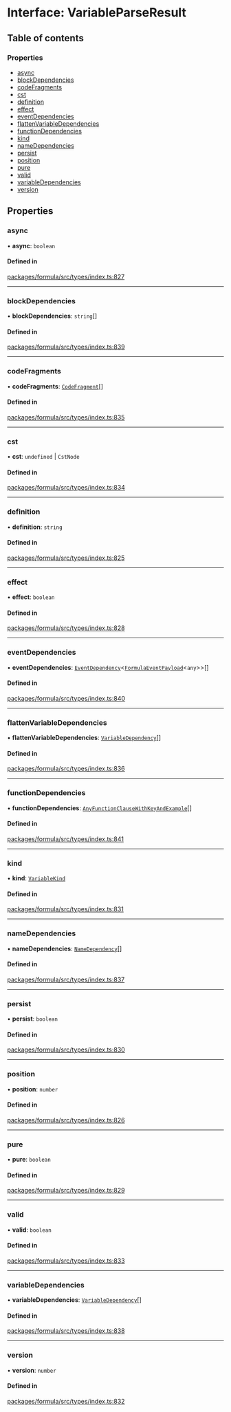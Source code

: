 # Interface: VariableParseResult

## Table of contents

### Properties

- [async](VariableParseResult.md#async)
- [blockDependencies](VariableParseResult.md#blockdependencies)
- [codeFragments](VariableParseResult.md#codefragments)
- [cst](VariableParseResult.md#cst)
- [definition](VariableParseResult.md#definition)
- [effect](VariableParseResult.md#effect)
- [eventDependencies](VariableParseResult.md#eventdependencies)
- [flattenVariableDependencies](VariableParseResult.md#flattenvariabledependencies)
- [functionDependencies](VariableParseResult.md#functiondependencies)
- [kind](VariableParseResult.md#kind)
- [nameDependencies](VariableParseResult.md#namedependencies)
- [persist](VariableParseResult.md#persist)
- [position](VariableParseResult.md#position)
- [pure](VariableParseResult.md#pure)
- [valid](VariableParseResult.md#valid)
- [variableDependencies](VariableParseResult.md#variabledependencies)
- [version](VariableParseResult.md#version)

## Properties

### <a id="async" name="async"></a> async

• **async**: `boolean`

#### Defined in

[packages/formula/src/types/index.ts:827](https://github.com/mashcard/mashcard/blob/main/packages/formula/src/types/index.ts#L827)

___

### <a id="blockdependencies" name="blockdependencies"></a> blockDependencies

• **blockDependencies**: `string`[]

#### Defined in

[packages/formula/src/types/index.ts:839](https://github.com/mashcard/mashcard/blob/main/packages/formula/src/types/index.ts#L839)

___

### <a id="codefragments" name="codefragments"></a> codeFragments

• **codeFragments**: [`CodeFragment`](../README.md#codefragment)[]

#### Defined in

[packages/formula/src/types/index.ts:835](https://github.com/mashcard/mashcard/blob/main/packages/formula/src/types/index.ts#L835)

___

### <a id="cst" name="cst"></a> cst

• **cst**: `undefined` \| `CstNode`

#### Defined in

[packages/formula/src/types/index.ts:834](https://github.com/mashcard/mashcard/blob/main/packages/formula/src/types/index.ts#L834)

___

### <a id="definition" name="definition"></a> definition

• **definition**: `string`

#### Defined in

[packages/formula/src/types/index.ts:825](https://github.com/mashcard/mashcard/blob/main/packages/formula/src/types/index.ts#L825)

___

### <a id="effect" name="effect"></a> effect

• **effect**: `boolean`

#### Defined in

[packages/formula/src/types/index.ts:828](https://github.com/mashcard/mashcard/blob/main/packages/formula/src/types/index.ts#L828)

___

### <a id="eventdependencies" name="eventdependencies"></a> eventDependencies

• **eventDependencies**: [`EventDependency`](EventDependency.md)<[`FormulaEventPayload`](FormulaEventPayload.md)<`any`\>\>[]

#### Defined in

[packages/formula/src/types/index.ts:840](https://github.com/mashcard/mashcard/blob/main/packages/formula/src/types/index.ts#L840)

___

### <a id="flattenvariabledependencies" name="flattenvariabledependencies"></a> flattenVariableDependencies

• **flattenVariableDependencies**: [`VariableDependency`](VariableDependency.md)[]

#### Defined in

[packages/formula/src/types/index.ts:836](https://github.com/mashcard/mashcard/blob/main/packages/formula/src/types/index.ts#L836)

___

### <a id="functiondependencies" name="functiondependencies"></a> functionDependencies

• **functionDependencies**: [`AnyFunctionClauseWithKeyAndExample`](../README.md#anyfunctionclausewithkeyandexample)[]

#### Defined in

[packages/formula/src/types/index.ts:841](https://github.com/mashcard/mashcard/blob/main/packages/formula/src/types/index.ts#L841)

___

### <a id="kind" name="kind"></a> kind

• **kind**: [`VariableKind`](../README.md#variablekind)

#### Defined in

[packages/formula/src/types/index.ts:831](https://github.com/mashcard/mashcard/blob/main/packages/formula/src/types/index.ts#L831)

___

### <a id="namedependencies" name="namedependencies"></a> nameDependencies

• **nameDependencies**: [`NameDependency`](NameDependency.md)[]

#### Defined in

[packages/formula/src/types/index.ts:837](https://github.com/mashcard/mashcard/blob/main/packages/formula/src/types/index.ts#L837)

___

### <a id="persist" name="persist"></a> persist

• **persist**: `boolean`

#### Defined in

[packages/formula/src/types/index.ts:830](https://github.com/mashcard/mashcard/blob/main/packages/formula/src/types/index.ts#L830)

___

### <a id="position" name="position"></a> position

• **position**: `number`

#### Defined in

[packages/formula/src/types/index.ts:826](https://github.com/mashcard/mashcard/blob/main/packages/formula/src/types/index.ts#L826)

___

### <a id="pure" name="pure"></a> pure

• **pure**: `boolean`

#### Defined in

[packages/formula/src/types/index.ts:829](https://github.com/mashcard/mashcard/blob/main/packages/formula/src/types/index.ts#L829)

___

### <a id="valid" name="valid"></a> valid

• **valid**: `boolean`

#### Defined in

[packages/formula/src/types/index.ts:833](https://github.com/mashcard/mashcard/blob/main/packages/formula/src/types/index.ts#L833)

___

### <a id="variabledependencies" name="variabledependencies"></a> variableDependencies

• **variableDependencies**: [`VariableDependency`](VariableDependency.md)[]

#### Defined in

[packages/formula/src/types/index.ts:838](https://github.com/mashcard/mashcard/blob/main/packages/formula/src/types/index.ts#L838)

___

### <a id="version" name="version"></a> version

• **version**: `number`

#### Defined in

[packages/formula/src/types/index.ts:832](https://github.com/mashcard/mashcard/blob/main/packages/formula/src/types/index.ts#L832)
